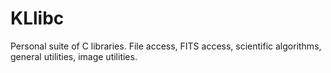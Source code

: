 KLlibc
======

Personal suite of C libraries.  File access, FITS access, scientific algorithms, general utilities, image utilities.